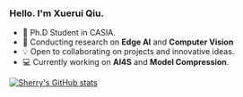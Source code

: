   ### Hello. I'm Xuerui Qiu.

- 🌱 Ph.D Student in CASIA.
- 👀 Conducting research on **Edge AI** and **Computer Vision** 
- 💡  Open to collaborating on projects and innovative ideas.
- 💻 Currently working on **AI4S** and **Model Compression**.

  
[![Sherry's GitHub stats](https://github-readme-stats.vercel.app/api?username=bollossom&show_icons=true&theme=tokyonight)](https://github.com/bollossom)
